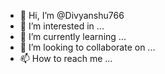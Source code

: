 - 👋 Hi, I’m @Divyanshu766
- 👀 I’m interested in ...
- 🌱 I’m currently learning ...
- 💞️ I’m looking to collaborate on ...
- 📫 How to reach me ...

<!---
Divyanshu766/Divyanshu766 is a ✨ special ✨ repository because its `README.md` (this file) appears on your GitHub profile.
You can click the Preview link to take a look at your changes.

# Divyanshu Rawat

![Profile Picture](url-to-your-profile-picture)

[GitHub](https://github.com/Divyanshu766) | [LinkedIn](https://www.linkedin.com/in/divyanshu-rawat-28348826b) | [Portfolio](https://divyanshu766.github.io/)

## Profile Description

I'm Divyanshu Rawat, a B.A. Music student turned coding enthusiast, trained at Masai School. My passion for learning drives me to explore the ever-evolving world of technology. Join me as I blend music and coding, creating a unique fusion of art. Welcome to my creative World!

## Contact Information

- **Email**: Divyanshu.rawat.dev@gmail.com
- **Location**: Deheradun, India
- **Address**: Ranipokhari, Deheradun
--->
